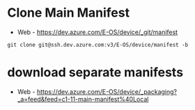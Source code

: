 # Clone Main Manifest
- Web -  https://dev.azure.com/E-OS/device/_git/manifest
```
git clone git@ssh.dev.azure.com:v3/E-OS/device/manifest -b
```

# download separate manifests
- Web - https://dev.azure.com/E-OS/device/_packaging?_a=feed&feed=c1-11-main-manifest%40Local